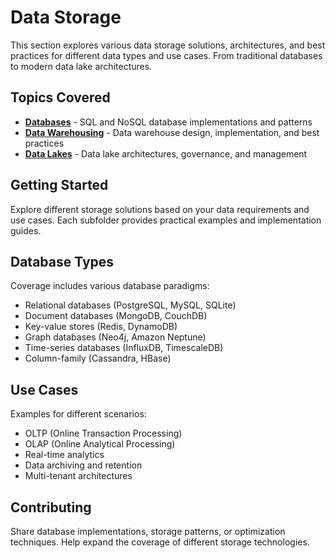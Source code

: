 # Data Storage

This section explores various data storage solutions, architectures, and best practices for different data types and use cases. From traditional databases to modern data lake architectures.

## Topics Covered

- **[Databases](databases/)** - SQL and NoSQL database implementations and patterns
- **[Data Warehousing](data_warehousing/)** - Data warehouse design, implementation, and best practices
- **[Data Lakes](data_lakes/)** - Data lake architectures, governance, and management

## Getting Started

Explore different storage solutions based on your data requirements and use cases. Each subfolder provides practical examples and implementation guides.

## Database Types

Coverage includes various database paradigms:
- Relational databases (PostgreSQL, MySQL, SQLite)
- Document databases (MongoDB, CouchDB)
- Key-value stores (Redis, DynamoDB)
- Graph databases (Neo4j, Amazon Neptune)
- Time-series databases (InfluxDB, TimescaleDB)
- Column-family (Cassandra, HBase)

## Use Cases

Examples for different scenarios:
- OLTP (Online Transaction Processing)
- OLAP (Online Analytical Processing)
- Real-time analytics
- Data archiving and retention
- Multi-tenant architectures

## Contributing

Share database implementations, storage patterns, or optimization techniques. Help expand the coverage of different storage technologies.
